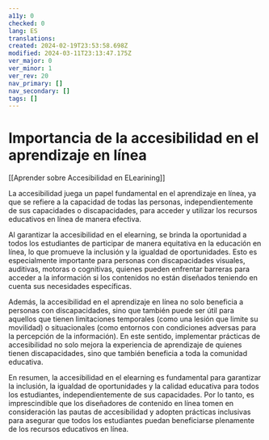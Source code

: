 ```yaml
---
a11y: 0
checked: 0
lang: ES
translations: 
created: 2024-02-19T23:53:58.698Z
modified: 2024-03-11T23:13:47.175Z
ver_major: 0
ver_minor: 1
ver_rev: 20
nav_primary: []
nav_secondary: []
tags: []
---
```

# Importancia de la accesibilidad en el aprendizaje en línea

[[Aprender sobre Accesibilidad en ELearining]]

La accesibilidad juega un papel fundamental en el aprendizaje en línea, ya que se refiere a la capacidad de todas las personas, independientemente de sus capacidades o discapacidades, para acceder y utilizar los recursos educativos en línea de manera efectiva.

Al garantizar la accesibilidad en el elearning, se brinda la oportunidad a todos los estudiantes de participar de manera equitativa en la educación en línea, lo que promueve la inclusión y la igualdad de oportunidades. Esto es especialmente importante para personas con discapacidades visuales, auditivas, motoras o cognitivas, quienes pueden enfrentar barreras para acceder a la información si los contenidos no están diseñados teniendo en cuenta sus necesidades específicas.

Además, la accesibilidad en el aprendizaje en línea no solo beneficia a personas con discapacidades, sino que también puede ser útil para aquellos que tienen limitaciones temporales (como una lesión que limite su movilidad) o situacionales (como entornos con condiciones adversas para la percepción de la información). En este sentido, implementar prácticas de accesibilidad no solo mejora la experiencia de aprendizaje de quienes tienen discapacidades, sino que también beneficia a toda la comunidad educativa.

En resumen, la accesibilidad en el elearning es fundamental para garantizar la inclusión, la igualdad de oportunidades y la calidad educativa para todos los estudiantes, independientemente de sus capacidades. Por lo tanto, es imprescindible que los diseñadores de contenido en línea tomen en consideración las pautas de accesibilidad y adopten prácticas inclusivas para asegurar que todos los estudiantes puedan beneficiarse plenamente de los recursos educativos en línea.
